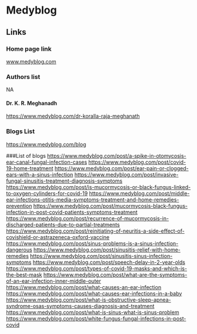 # Medyblog
## Links
### Home page link
www.medyblog.com
### Authors list
NA
#### Dr. K. R. Meghanadh
https://www.medyblog.com/dr-koralla-raja-meghanath
### Blogs List
https://www.medyblog.com/blog

###List of blogs
https://www.medyblog.com/post/a-spike-in-otomycosis-ear-canal-fungal-infection-cases
https://www.medyblog.com/post/covid-19-home-treatment
https://www.medyblog.com/post/ear-pain-or-clogged-ears-with-a-sinus-infection
https://www.medyblog.com/post/invasive-fungal-sinusitis-treatment-diagnosis-symptoms
https://www.medyblog.com/post/is-mucormycosis-or-black-fungus-linked-to-oxygen-cylinders-for-covid-19
https://www.medyblog.com/post/middle-ear-infections-otitis-media-symptoms-treatment-and-home-remedies-prevention
https://www.medyblog.com/post/mucormycosis-black-fungus-infection-in-post-covid-patients-symptoms-treatment
https://www.medyblog.com/post/recurrence-of-mucormycosis-in-discharged-patients-due-to-partial-treatments
https://www.medyblog.com/post/reinitiating-of-neuritis-a-side-effect-of-covishield-or-astrazeneca-oxford-vaccine
https://www.medyblog.com/post/sinus-problems-is-a-sinus-infection-dangerous
https://www.medyblog.com/post/sinusitis-relief-with-home-remedies
https://www.medyblog.com/post/sinusitis-sinus-infection-symptoms
https://www.medyblog.com/post/speech-delay-in-2-year-olds
https://www.medyblog.com/post/types-of-covid-19-masks-and-which-is-the-best-mask
https://www.medyblog.com/post/what-are-the-symptoms-of-an-ear-infection-inner-middle-outer
https://www.medyblog.com/post/what-causes-an-ear-infection
https://www.medyblog.com/post/what-causes-ear-infections-in-a-baby
https://www.medyblog.com/post/what-is-obstructive-sleep-apnea-syndrome-osas-symptoms-causes-diagnosis-and-treatment
https://www.medyblog.com/post/what-is-sinus-what-is-sinus-problem
https://www.medyblog.com/post/white-fungus-fungal-infections-in-post-covid


